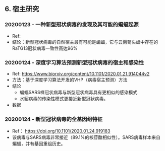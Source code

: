 ## 6. 宿主研究

### 20200123 - 一种新型冠状病毒的发现及其可能的蝙蝠起源

- Ref:
- 结论：新型冠状病毒的自然宿主最有可能是蝙蝠，它与云南菊头蝠中存在的RaTG13冠状病毒一致性高达96%

### 20200124 - 深度学习算法预测新型冠状病毒的宿主和感染性

- Ref: https://www.biorxiv.org/content/10.1101/2020.01.21.914044v2
- 方法：基于深度学习算法开发的VHP（病毒宿主预测）方法
- 结论
  - 蝙蝠SARS样冠状病毒与新型冠状病毒具有更相似的感染模式
  - 水貂病毒的传染性模式更接近新型冠状病毒。
- 数据

### 20200124 - 新型冠状病毒的全基因组特征

- Ref： https://doi.org/10.1101/2020.01.24.919183
- 该病毒与SARS病毒非常接近（89.1%的核苷酸相似性）。SARS病毒样本来自蝙蝠，并有基因重组历史。